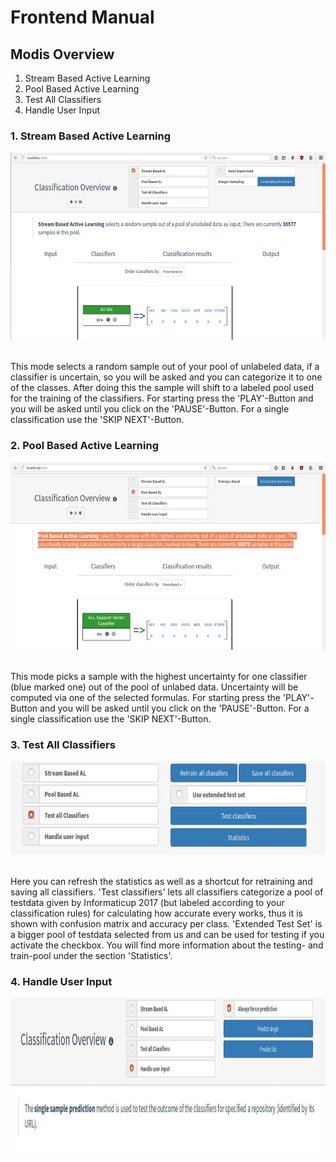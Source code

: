 # Frontend Manual

## Modis Overview
1. Stream Based Active Learning 
2. Pool Based Active Learning
3. Test All Classifiers
4. Handle User Input

### 1. Stream Based Active Learning
<img src="StreamBasedAL.jpg" height=300 alt="Image Stream Based Active Learing">
&nbsp; 

This mode selects a random sample out of your pool of unlabeled data, if a classifier is uncertain, 
so you will be asked and you can categorize it to one of the classes. 
After doing this the sample will shift to a labeled pool used for the training of the classifiers. 
For starting press the 'PLAY'-Button and you will be asked until you click on the 'PAUSE'-Button. 
For a single classification use the 'SKIP NEXT'-Button.

### 2. Pool Based Active Learning
<img src="PoolBasedAL.jpg" height=300>
&nbsp;

This mode picks a sample with the highest uncertainty for one classifier (blue marked one) out of the pool of unlabed data. 
Uncertainty will be computed via one of the selected formulas.
For starting press the 'PLAY'-Button and you will be asked until you click on the 'PAUSE'-Button. 
For a single classification use the 'SKIP NEXT'-Button.

### 3. Test All Classifiers
<img src="Test.jpg" height=150>
&nbsp;

Here you can refresh the statistics as well as a shortcut for retraining and saving all classifiers.
'Test classifiers' lets all classifiers categorize a pool of testdata given by Informaticup 2017 
(but labeled according to your classification rules) for calculating how accurate every works,
 thus it is shown with confusion matrix and accuracy per class.
'Extended Test Set' is a bigger pool of testdata selected from us 
and can be used for testing if you activate the checkbox.
You will find more information about the testing- and train-pool under the section 'Statistics'.

### 4. Handle User Input
<img src="UserInput.jpg" height=250>
&nbsp;



